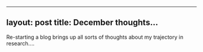 
---
layout: post
title: December thoughts...
---

Re-starting a blog brings up all sorts of thoughts about my trajectory in research.... 





